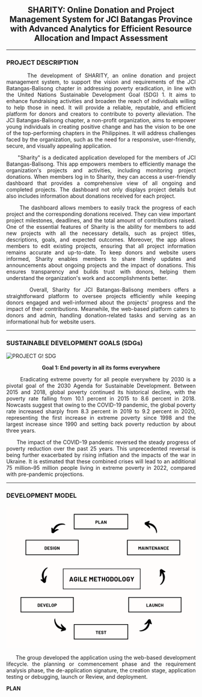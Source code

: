 # <h2 align="center">SHARITY: Online Donation and Project Management System for JCI Batangas Province with Advanced Analytics for Efficient Resource Allocation and Impact Assessment</h2>
***
<h3>PROJECT DESCRIPTION</h3>

<p align="justify">&nbsp;&nbsp;&nbsp;&nbsp;&nbsp; The development of SHARITY, an online donation and project management system, to support the vision and requirements of the JCI Batangas-Balisong chapter in addressing poverty eradication, in line with the United Nations Sustainable Development Goal (SDG) 1. It aims to enhance fundraising activities and broaden the reach of individuals willing to help those in need. It will provide a reliable, reputable, and efficient platform for donors and creators to contribute to poverty alleviation. The JCI Batangas-Balisong chapter, a non-profit organization, aims to empower young individuals in creating positive change and has the vision to be one of the top-performing chapters in the Philippines. It will address challenges faced by the organization, such as the need for a responsive, user-friendly, secure, and visually appealing application.</p>

<p align="justify">&nbsp;&nbsp;&nbsp;&nbsp;&nbsp; "Sharity" is a dedicated application developed for the members of JCI Batangas-Balisong. This app empowers members to efficiently manage the organization's projects and activities, including monitoring project donations. When members log in to Sharity, they can access a user-friendly dashboard that provides a comprehensive view of all ongoing and completed projects. The dashboard not only displays project details but also includes information about donations received for each project.</p>

<p align="justify">&nbsp;&nbsp;&nbsp;&nbsp;&nbsp; The dashboard allows members to easily track the progress of each project and the corresponding donations received. They can view important project milestones, deadlines, and the total amount of contributions raised. One of the essential features of Sharity is the ability for members to add new projects with all the necessary details, such as project titles, descriptions, goals, and expected outcomes. Moreover, the app allows members to edit existing projects, ensuring that all project information remains accurate and up-to-date. To keep donors and website users informed, Sharity enables members to share timely updates and announcements about ongoing projects and the impact of donations. This ensures transparency and builds trust with donors, helping them understand the organization's work and accomplishments better.</p>

<p align="justify">&nbsp;&nbsp;&nbsp;&nbsp;&nbsp; Overall, Sharity for JCI Batangas-Balisong members offers a straightforward platform to oversee projects efficiently while keeping donors engaged and well-informed about the projects' progress and the impact of their contributions. Meanwhile, the web-based platform caters to donors and admin, handling donation-related tasks and serving as an informational hub for website users. </p>

***

<h3>SUSTAINABLE DEVELOPMENT GOALS (SDGs)</h3>


![PROJECT G! SDG](https://cdn.imweb.me/upload/S202108243f92708905182/30f66bcbb41c7.jpg)



<p align="center"><strong>Goal 1: End poverty in all its forms everywhere</strong></p>
<p align="justify">&nbsp;&nbsp;&nbsp;&nbsp;&nbsp; Eradicating extreme poverty for all people everywhere by 2030 is a pivotal goal of the 2030 Agenda for Sustainable Development. Between 2015 and 2018, global poverty continued its historical decline, with the poverty rate falling from 10.1 percent in 2015 to 8.6 percent in 2018. Nowcasts suggest that owing to the COVID-19 pandemic, the global poverty rate increased sharply from 8.3 percent in 2019 to 9.2 percent in 2020, representing the first increase in extreme poverty since 1998 and the largest increase since 1990 and setting back poverty reduction by about three years.</p>

<p align="justify">&nbsp;&nbsp;&nbsp;&nbsp;&nbsp; The impact of the COVID-19 pandemic reversed the steady progress of poverty reduction over the past 25 years. This unprecedented reversal is being further exacerbated by rising inflation and the impacts of the war in Ukraine. It is estimated that these combined crises will lead to an additional 75 million–95 million people living in extreme poverty in 2022, compared with pre-pandemic projections.</p>

***

<h3>DEVELOPMENT MODEL</h3>

![Agile](images/AGILE.png)

<p align="justify">&nbsp;&nbsp;&nbsp;&nbsp;&nbsp; The group developed the application using the web-based development lifecycle. the planning or commencement phase and the requirement analysis phase, the de-application signature, the creation stage, application testing or debugging, launch or Review, and deployment.</p>

<strong> <p align="justify">PLAN</p> </strong> 
